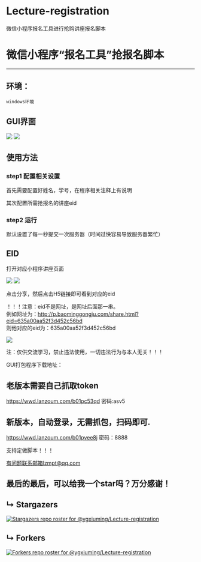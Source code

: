 # Lecture-registration

微信小程序报名工具进行抢购讲座报名脚本





# 微信小程序“报名工具”抢报名脚本

---



## 环境：

~~~
windows环境
~~~

## GUI界面
<img src="README.assets/GUI.png"/>

<img src="README.assets/9.png"/>

## 使用方法

### step1 配置相关设置

首先需要配置好姓名，学号，在程序相关注释上有说明

其次配置所需抢报名的讲座eid

### step2 运行

默认设置了每一秒提交一次服务器（时间过快容易导致服务器繁忙）

## EID

打开对应小程序讲座页面

<img src="README.assets/10.png"/>

<img src="README.assets/11.png"/>

点击分享，然后点击H5链接即可看到对应的eid

！！！注意：eid不是网址，是网址后面那一串。
<br>
例如网址为：http://p.baominggongju.com/share.html?eid=635a00aa52f3d452c56bd
<br>
则他对应的eid为：635a00aa52f3d452c56bd

<img src="README.assets/12.png"/>

注：仅供交流学习，禁止违法使用，一切违法行为与本人无关！！！

GUI打包程序下载地址：
## 老版本需要自己抓取token
https://wwd.lanzoum.com/b01pc53qd
密码:asv5

## 新版本，自动登录，无需抓包，扫码即可.
https://wwd.lanzoum.com/b01pvee8j
密码：8888

支持定做脚本！！！

有问题联系邮箱lzmpt@qq.com

<h2>最后的最后，可以给我一个star吗？万分感谢！</h2>

## &#8627; Stargazers

[![Stargazers repo roster for @ygxiuming/Lecture-registration](https://reporoster.com/stars/ygxiuming/Lecture-registration)](https://github.com/ygxiuming/Lecture-registration/stargazers)

## &#8627; Forkers

[![Forkers repo roster for @ygxiuming/Lecture-registration](https://reporoster.com/forks/ygxiuming/Lecture-registration)](https://github.com/ygxiuming/Lecture-registration/network/members)





